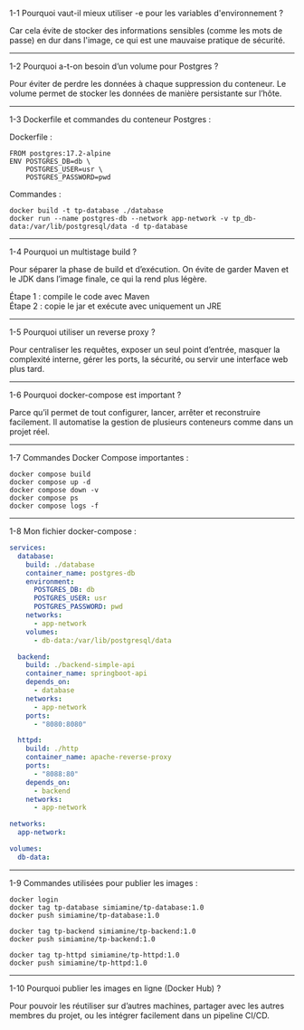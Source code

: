 1-1 Pourquoi vaut-il mieux utiliser -e pour les variables d'environnement ?

Car cela évite de stocker des informations sensibles (comme les mots de passe) en dur dans l'image, ce qui est une mauvaise pratique de sécurité.

---

1-2 Pourquoi a-t-on besoin d’un volume pour Postgres ?

Pour éviter de perdre les données à chaque suppression du conteneur. Le volume permet de stocker les données de manière persistante sur l’hôte.

---

1-3 Dockerfile et commandes du conteneur Postgres :

Dockerfile :
```
FROM postgres:17.2-alpine
ENV POSTGRES_DB=db \
    POSTGRES_USER=usr \
    POSTGRES_PASSWORD=pwd
```

Commandes :
```
docker build -t tp-database ./database
docker run --name postgres-db --network app-network -v tp_db-data:/var/lib/postgresql/data -d tp-database
```

---

1-4 Pourquoi un multistage build ?

Pour séparer la phase de build et d’exécution. On évite de garder Maven et le JDK dans l’image finale, ce qui la rend plus légère.

Étape 1 : compile le code avec Maven  
Étape 2 : copie le jar et exécute avec uniquement un JRE

---

1-5 Pourquoi utiliser un reverse proxy ?

Pour centraliser les requêtes, exposer un seul point d’entrée, masquer la complexité interne, gérer les ports, la sécurité, ou servir une interface web plus tard.

---

1-6 Pourquoi docker-compose est important ?

Parce qu’il permet de tout configurer, lancer, arrêter et reconstruire facilement. Il automatise la gestion de plusieurs conteneurs comme dans un projet réel.

---

1-7 Commandes Docker Compose importantes :

```
docker compose build
docker compose up -d
docker compose down -v
docker compose ps
docker compose logs -f
```

---

1-8 Mon fichier docker-compose :

```yaml
services:
  database:
    build: ./database
    container_name: postgres-db
    environment:
      POSTGRES_DB: db
      POSTGRES_USER: usr
      POSTGRES_PASSWORD: pwd
    networks:
      - app-network
    volumes:
      - db-data:/var/lib/postgresql/data

  backend:
    build: ./backend-simple-api
    container_name: springboot-api
    depends_on:
      - database
    networks:
      - app-network
    ports:
      - "8080:8080"

  httpd:
    build: ./http
    container_name: apache-reverse-proxy
    ports:
      - "8088:80"
    depends_on:
      - backend
    networks:
      - app-network

networks:
  app-network:

volumes:
  db-data:
```

---

1-9 Commandes utilisées pour publier les images :

```
docker login
docker tag tp-database simiamine/tp-database:1.0
docker push simiamine/tp-database:1.0

docker tag tp-backend simiamine/tp-backend:1.0
docker push simiamine/tp-backend:1.0

docker tag tp-httpd simiamine/tp-httpd:1.0
docker push simiamine/tp-httpd:1.0
```

---

1-10 Pourquoi publier les images en ligne (Docker Hub) ?

Pour pouvoir les réutiliser sur d’autres machines, partager avec les autres membres du projet, ou les intégrer facilement dans un pipeline CI/CD.